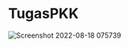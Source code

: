 # TugasPKK
![Screenshot 2022-08-18 075739](https://user-images.githubusercontent.com/98511080/185269193-69cc419d-0cd4-4cab-a935-3cac0cae0814.png)
